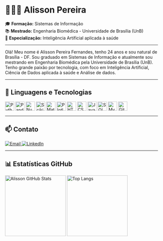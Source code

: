 # 👨🏻‍💻 Alisson Pereira

🎓 **Formação:** Sistemas de Informação  
📚 **Mestrado:** Engenharia Biomédica - Universidade de Brasília (UnB)  
🧠 **Especialização:** Inteligência Artificial aplicada à saúde  

---

Olá! Meu nome é Alisson Pereira Fernandes, tenho 24 anos e sou natural de Brasília - DF. Sou graduado em Sistemas de Informação e atualmente sou mestrando em Engenharia Biomédica pela Universidade de Brasília (UnB). Tenho grande paixão por tecnologia, com foco em Inteligência Artificial, Ciência de Dados aplicada à saúde e Análise de dados.

---

## 🤖 Linguagens e Tecnologias

<p align="left">
  <img src="https://cdn.jsdelivr.net/gh/devicons/devicon@latest/icons/python/python-original.svg" width="30px" title="Python"/>
  <img src="https://cdn.jsdelivr.net/gh/devicons/devicon@latest/icons/pandas/pandas-original-wordmark.svg" width="30px" title="Pandas"/>
  <img src="https://cdn.jsdelivr.net/gh/devicons/devicon@latest/icons/numpy/numpy-original.svg" width="30px" title="NumPy"/>
  <img src="https://cdn.jsdelivr.net/gh/devicons/devicon@latest/icons/scikitlearn/scikitlearn-original.svg" width="30px" title="Scikit-learn"/>
  <img src="https://cdn.jsdelivr.net/gh/devicons/devicon@latest/icons/matplotlib/matplotlib-original.svg" width="30px" title="Matplotlib"/>
  <img src="https://cdn.jsdelivr.net/gh/devicons/devicon@latest/icons/plotly/plotly-original.svg" width="30px" title="Plotly"/>
  <img src="https://cdn.jsdelivr.net/gh/devicons/devicon@latest/icons/html5/html5-original.svg" width="30px" title="HTML5"/>
  <img src="https://cdn.jsdelivr.net/gh/devicons/devicon@latest/icons/css3/css3-original.svg" width="30px" title="CSS3"/>
  <img src="https://cdn.jsdelivr.net/gh/devicons/devicon@latest/icons/javascript/javascript-original.svg" width="30px" title="JavaScript"/>
  <img src="https://cdn.jsdelivr.net/gh/devicons/devicon@latest/icons/azuresqldatabase/azuresqldatabase-original.svg" width="30px" title="SQL Server"/>
  <img src="https://cdn.jsdelivr.net/gh/devicons/devicon@latest/icons/mysql/mysql-original-wordmark.svg" width="30px" title="MySQL"/>
  <img src="https://cdn.jsdelivr.net/gh/devicons/devicon@latest/icons/git/git-original.svg" width="30px" title="Git"/>
</p>

---

## 📫 Contato

<p align="left">
  <a href="mailto:alissonfernandes2224@gmail.com" target="_blank">
    <img src="https://img.shields.io/badge/Email-D14836?style=for-the-badge&logo=gmail&logoColor=white" alt="Email"/>
  </a>
  <a href="https://www.linkedin.com/in/alisson-pereira-25805819a/" target="_blank">
    <img src="https://img.shields.io/badge/LinkedIn-0077B5?style=for-the-badge&logo=linkedin&logoColor=white" alt="LinkedIn"/>
  </a>
</p>

---

## 📊 Estatísticas GitHub

<p align="left">
  <img 
    alt="Alisson GitHub Stats" 
    height="200" 
    src="https://github-readme-stats.vercel.app/api?username=AlissonPereiraFernandes&show_icons=true&theme=tokyonight&include_all_commits=true&locale=pt-br" 
  />
  <img 
    alt="Top Langs" 
    height="200" 
    src="https://github-readme-stats.vercel.app/api/top-langs/?username=AlissonPereiraFernandes&theme=tokyonight&layout=compact&custom_title=Tecnologias&langs_count=9" 
  />
</p>
